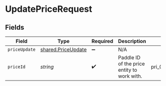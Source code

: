 # UpdatePriceRequest


## Fields

| Field                                                           | Type                                                            | Required                                                        | Description                                                     | Example                                                         |
| --------------------------------------------------------------- | --------------------------------------------------------------- | --------------------------------------------------------------- | --------------------------------------------------------------- | --------------------------------------------------------------- |
| `priceUpdate`                                                   | [shared.PriceUpdate](../../../sdk/models/shared/priceupdate.md) | :heavy_minus_sign:                                              | N/A                                                             |                                                                 |
| `priceId`                                                       | *string*                                                        | :heavy_check_mark:                                              | Paddle ID of the price entity to work with.                     | pri_01gvne87kv8vbqa9jkfbmgtsed                                  |